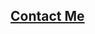 <h2><a href="https://sammed-sankonatti.github.io/contact-me/" alt="live_link"> Contact Me </a> </h2>
